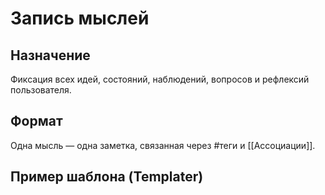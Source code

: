# Запись мыслей

## Назначение
Фиксация всех идей, состояний, наблюдений, вопросов и рефлексий пользователя.

## Формат
Одна мысль — одна заметка, связанная через #теги и [[Ассоциации]].

## Пример шаблона (Templater)
